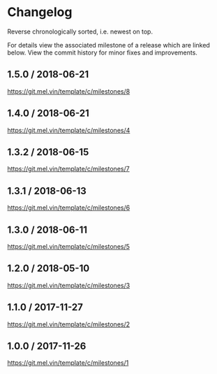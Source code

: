 # Changelog

Reverse chronologically sorted, i.e. newest on top.

For details view the associated milestone of a release which are linked below.
View the commit history for minor fixes and improvements.

## 1.5.0 / 2018-06-21

https://git.mel.vin/template/c/milestones/8

## 1.4.0 / 2018-06-21

https://git.mel.vin/template/c/milestones/4

## 1.3.2 / 2018-06-15

https://git.mel.vin/template/c/milestones/7

## 1.3.1 / 2018-06-13

https://git.mel.vin/template/c/milestones/6

## 1.3.0 / 2018-06-11

https://git.mel.vin/template/c/milestones/5

## 1.2.0 / 2018-05-10

https://git.mel.vin/template/c/milestones/3

## 1.1.0 / 2017-11-27

https://git.mel.vin/template/c/milestones/2

## 1.0.0 / 2017-11-26

https://git.mel.vin/template/c/milestones/1
